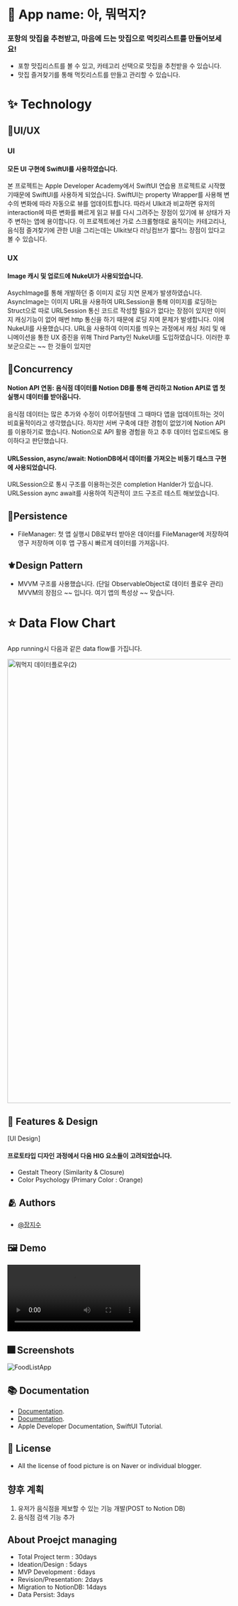 

# :iphone: App name: 아, 뭐먹지?
### 포항의 맛집을 추천받고, 마음에 드는 맛집으로 먹킷리스트를 만들어보세요!

- 포항 맛집리스트를 볼 수 있고, 카테고리 선택으로 맛집을 추천받을 수 있습니다.
- 맛집 즐겨찾기를 통해 먹킷리스트를 만들고 관리할 수 있습니다.

# :sparkles: Technology

## 📱UI/UX
### UI
#### 모든 UI 구현에 SwiftUI를 사용하였습니다.
 본 프로젝트는 Apple Developer Academy에서 SwiftUI 연습용 프로젝트로 시작했기때문에 SwiftUI를 사용하게 되었습니다. 
SwiftUI는 property Wrapper를 사용해 변수의 변화에 따라 자동으로 뷰를 업데이트합니다. 따라서 UIkit과 비교하면 유저의 interaction에 따른 변화를 빠르게 읽고 뷰를 다시 그려주는 장점이 있기에 뷰 상태가 자주 변하는 앱에 용이합니다. 이 프로젝트에선 가로 스크롤형태로 움직이는 카테고리나, 음식점 즐겨찾기에 관한 UI을 그리는데는 UIkit보다 러닝컴브가 짧다느 장점이 있다고 볼 수 있습니다.

### UX
#### Image 캐시 및 업로드에 NukeUI가 사용되었습니다. 
 AsychImage를 통해 개발하던 중 이미지 로딩 지연 문제가 발생하였습니다. AsyncImage는 이미지 URL을 사용하여 URLSession을 통해 이미지를 로딩하는 Struct으로 따로 URLSession 통신 코드르 작성할 필요가 없다는 장점이 있지만 이미지 캐싱기능이 없어 매번 http 통신을 하기 때문에 로딩 지여 문제가 발생합니다.
이에 NukeUI를 사용했습니다. URL을 사용하여 이미지를 띄우는 과정에서 캐싱 처리 및 애니메이션을 통한 UX 증진을 위해 Third Party인 NukeUI를 도입하였습니다. 이러한 후보군으로는 ~~ 한 것들이 있지만 

## 📡Concurrency
#### Notion API 연동: 음식점 데이터를 Notion DB를 통해 관리하고 Notion API로 앱 첫 실행시 데이터를 받아옵니다.
음식점 데이터는 많은 추가와 수정이 이루어질텐데 그 때마다 앱을 업데이트하는 것이 비효율적이라고 생각했습니다. 하지만 서버 구축에 대한 경험이 없었기에 Notion API를 이용하기로 했습니다. Notion으로 API 활용 경험을 하고 추후 데이터 업로드에도 용이하다고 판단했습니다.

#### URLSession, async/await: NotionDB에서 데이터를 가져오는 비동기 태스크 구현에 사용되었습니다.
URLSession으로 통시 구조를 이용하는것은 completion Hanlder가 있습니다. URLSession aync await를 사용하여 직관적이 코드 구조르 테스트 해보았습니다. 
  
## 💾Persistence
- FileManager: 첫 앱 실행시 DB로부터 받아온 데이터를 FileManager에 저장하여 영구 저장하며 이후 앱 구동시 빠르게 데이터를 가져옵니다.

## ⚜️Design Pattern
- MVVM 구조를 사용했습니다. (단일 ObservableObject로 데이터 플로우 관리)
MVVM의 장점으 ~~ 입니다. 여기 앱의 특성상 ~~ 맞습니다. 

# :star: Data Flow Chart
App running시 다음과 같은 data flow를 가집니다.

<img width="1000" alt="뭐먹지 데이터플로우(2)" src="https://user-images.githubusercontent.com/103009135/193453266-b85cd315-948e-4581-8304-b5b575cd0894.png">


## :pushpin: Features & Design

[UI Design]
#### 프로토타입 디자인 과정에서 다음 HIG 요소들이 고려되었습니다. 
- Gestalt Theory (Similarity & Closure)
- Color Psychology (Primary Color : Orange) 


## :people_hugging: Authors

- [@장지수](https://github.com/Rookie0031/)

## :framed_picture: Demo

![Demo_](https://user-images.githubusercontent.com/103009135/167295208-ab3a14dc-d9fa-4218-a70b-a090c697f26e.mp4)




## :fireworks: Screenshots

![FoodListApp](https://user-images.githubusercontent.com/103009135/167294897-a332ac1e-31d5-4c36-8140-38bf3f7a2727.png )


## :books: Documentation

- [Documentation](https://github.com/MMMIIIN/Gominsee). 
- [Documentation](https://github.com/MMMIIIN/wwdc2022). 
- Apple Developer Documentation, SwiftUI Tutorial. 
 


## :lock_with_ink_pen: License
- All the license of food picture is on Naver or individual blogger.

## 향후 계획
1. 유저가 음식점을 제보할 수 있는 기능 개발(POST to Notion DB)
2. 음식점 검색 기능 추가

## About Proejct managing
- Total Project term : 30days
- Ideation/Design : 5days
- MVP Development : 6days
- Revision/Presentation: 2days
- Migration to NotionDB: 14days
- Data Persist: 3days

